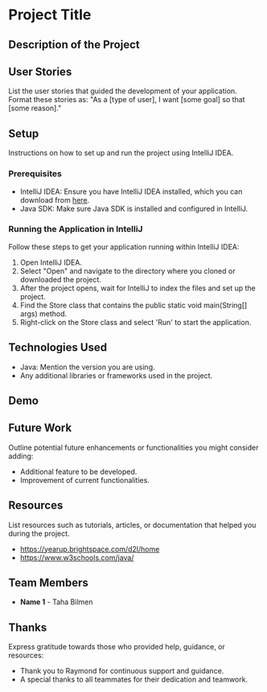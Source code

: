 # Project Title

## Description of the Project



## User Stories

List the user stories that guided the development of your application. Format these stories as: "As a [type of user], I want [some goal] so that [some reason]."



## Setup

Instructions on how to set up and run the project using IntelliJ IDEA.

### Prerequisites

- IntelliJ IDEA: Ensure you have IntelliJ IDEA installed, which you can download from [here](https://www.jetbrains.com/idea/download/).
- Java SDK: Make sure Java SDK is installed and configured in IntelliJ.

### Running the Application in IntelliJ

Follow these steps to get your application running within IntelliJ IDEA:

1. Open IntelliJ IDEA.
2. Select "Open" and navigate to the directory where you cloned or downloaded the project.
3. After the project opens, wait for IntelliJ to index the files and set up the project.
4. Find the Store class that contains the public static void main(String[] args) method.
5. Right-click on the Store class and select 'Run' to start the application.

## Technologies Used

- Java: Mention the version you are using.
- Any additional libraries or frameworks used in the project.

## Demo


## Future Work

Outline potential future enhancements or functionalities you might consider adding:

- Additional feature to be developed.
- Improvement of current functionalities.

## Resources

List resources such as tutorials, articles, or documentation that helped you during the project.

- https://yearup.brightspace.com/d2l/home
- https://www.w3schools.com/java/

## Team Members

- **Name 1** - Taha Bilmen

## Thanks

Express gratitude towards those who provided help, guidance, or resources:

- Thank you to Raymond for continuous support and guidance.
- A special thanks to all teammates for their dedication and teamwork.